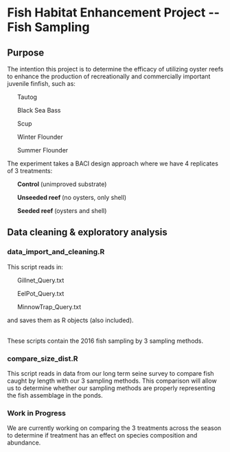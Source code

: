 # Fish Habitat Enhancement Project -- Fish Sampling

## Purpose
The intention this project is to determine the efficacy of utilizing oyster reefs to enhance the production of 
recreationally and commercially important juvenile finfish, such as:

<ul>Tautog</ul>
<ul>Black Sea Bass</ul>
<ul>Scup</ul>
<ul>Winter Flounder</ul>
<ul>Summer Flounder</ul>


The experiment takes a BACI design approach where we have 4 replicates of 3 treatments:

<ul><strong>Control </strong>(unimproved substrate)</ul>
<ul><strong>Unseeded reef </strong>(no oysters, only shell)</ul>
<ul><strong>Seeded reef </strong>(oysters and shell)</ul>


## Data cleaning & exploratory analysis

### data_import_and_cleaning.R
This script reads in:

<ul>Gillnet_Query.txt</ul>
<ul>EelPot_Query.txt</ul>
<ul>MinnowTrap_Query.txt</ul>

and saves them as R objects (also included).

<br>
These scripts contain the 2016 fish sampling by 3 sampling methods.

### compare_size_dist.R
This script reads in data from our long term seine survey to compare fish caught by length with our 3 sampling methods.
This comparison will allow us to determine whether our sampling methods are properly representing the fish
assemblage in the ponds.

### Work in Progress
We are currently working on comparing the 3 treatments across the season to determine if treatment has an
effect on species composition and abundance.
